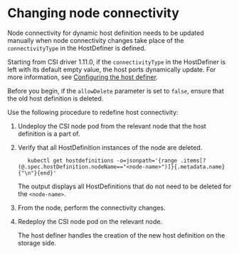 # Changing node connectivity

Node connectivity for dynamic host definition needs to be updated manually when node connectivity changes take place of the `connectivityType` in the HostDefiner is defined.

Starting from CSI driver 1.11.0, if the `connectivityType` in the HostDefiner is left with its default empty value, the host ports dynamically update. For more information, see [Configuring the host definer](../configuration/configuring_hostdefiner.md).

Before you begin, if the `allowDelete` parameter is set to `false`, ensure that the old host definition is deleted.

Use the following procedure to redefine host connectivity:

1. Undeploy the CSI node pod from the relevant node that the host definition is a part of.
2. Verify that all HostDefinition instances of the node are deleted.
     
          kubectl get hostdefinitions -o=jsonpath='{range .items[?(@.spec.hostDefinition.nodeName=="<node-name>")]}{.metadata.name}{"\n"}{end}'
     
     The output displays all HostDefinitions that do not need to be deleted for the `<node-name>`.

3. From the node, perform the connectivity changes.
4. Redeploy the CSI node pod on the relevant node.

     The host definer handles the creation of the new host definition on the storage side.

